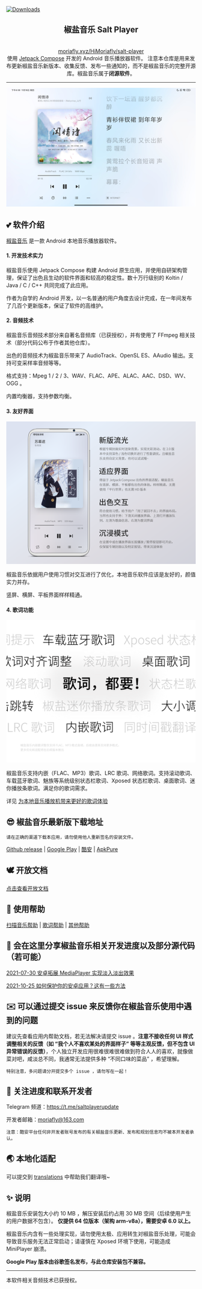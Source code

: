 [![Downloads](https://img.shields.io/badge/%E7%B4%AF%E8%AE%A1%E7%94%A8%E6%88%B7%20cumulative%20users-15%20万%2B-brightgreen)](https://github.com/Moriafly/SaltPlayerSource/releases/latest)

<div align="center">
    <h2>椒盐音乐 Salt Player</h2>
    <br>
    <a href="https://moriafly.xyz/HiMoriafly/salt-player" target="_blank">moriafly.xyz/HiMoriafly/salt-player</a>

<br>
使用 <a href="https://developer.android.google.cn/jetpack/compose" target="_blank">Jetpack Compose</a> 开发的 Android 音乐播放器软件。
注意本仓库是用来发布更新椒盐音乐新版本、收集反馈、发布一些通知的，而不是椒盐音乐的完整开源库。椒盐音乐属于<b>闭源软件</b>。
</div>

---

![平板模式](images/v5_pad_ui_light.jpg)

## 💕 软件介绍

[椒盐音乐](https://moriafly.xyz/HiMoriafly/salt-player) 是一款 Android 本地音乐播放器软件。

#### 1. 开发技术实力

椒盐音乐使用 Jetpack Compose 构建 Android 原生应用，并使用自研架构管理，保证了出色且生动的软件界面和较高的稳定性。数十万行级别的 Koltin / Java / C / C++ 共同完成了此应用。

作者为自学的 Android 开发，以一名普通的用户角度去设计完成，在一年间发布了几百个更新版本，保证了软件的高维护。

#### 2. 音频技术

椒盐音乐音频技术部分来自著名音频库（已获授权），并有使用了 FFmpeg 相关技术（部分代码公布于作者其他仓库）。

出色的音频技术为椒盐音乐带来了 AudioTrack、OpenSL ES、AAudio 输出。支持可变采样率音频等等。

格式支持：Mpeg 1 / 2 / 3、WAV、FLAC、APE、ALAC、AAC、DSD、WV、OGG 。

内置均衡器，支持参数均衡。

#### 3. 友好界面

![播放界面](images/player_screen.png)

椒盐音乐依据用户使用习惯对交互进行了优化，本地音乐软件应该是友好的，颜值实力并存。

竖屏、横屏、平板界面样样精通。

#### 4. 歌词功能

![播放界面](images/lyrics.png)

椒盐音乐支持内嵌（FLAC、MP3）歌词、LRC 歌词、网络歌词。支持滚动歌词、车载蓝牙歌词、魅族等系统级别状态栏歌词、Xposed 状态栏歌词、桌面歌词、迷你播放条歌词。满足你的歌词需求。

详见 [为本地音乐播放机带来更好的歌词体验](help/lyrics.md)

## 😎 椒盐音乐最新版下载地址

`请在正确的渠道下载本应用，请勿使用他人重新签名的安装文件。`

[Github release](https://github.com/Moriafly/SaltPlayerSource/releases) | [Google Play](https://play.google.com/store/apps/details?id=com.salt.music) | [酷安](https://www.coolapk.com/apk/284064) | [ApkPure](https://apkpure.com/p/com.salt.music)

## 🕊️ 开放文档

[点击查看开放文档](open/open.md)

## 🍨 使用帮助

[扫描音乐帮助](help/scanmusic.md) | [歌词帮助](help/lyrics.md) | [其他帮助](help/other.md)

## 🌈 会在这里分享椒盐音乐相关开发进度以及部分源代码（若可能）

[2021-07-30 安卓拓展 MediaPlayer 实现淡入淡出效果](https://blog.csdn.net/Moriafly/article/details/119251186)

[2021-10-25 如何保护你的安卓应用？这有一些方法](https://blog.csdn.net/Moriafly/article/details/120953086)

## ✉️ 可以通过提交 issue 来反馈你在椒盐音乐使用中遇到的问题

建议先查看应用内帮助文档，若无法解决请提交 issue 。**注意不接收任何 UI 样式调整相关的反馈（如 “我个人不喜欢某处的界面样子” 等等主观反馈，但不包含 UI 异常错误的反馈）**，个人独立开发应用很难很难很难做到符合人人的喜欢，就像做菜对吧，咸淡总不同，我通常无法提供多种 “不同口味的菜品” ，希望理解。

`特别注意，多问题请分开提交多个 issue ，请勿写在一起！`

## 📧 关注进度和联系开发者

Telegram 频道：https://t.me/saltplayerupdate

开发者邮箱：moriafly@163.com

`注意：酷安平台任何非开发者账号发布的有关椒盐音乐更新、发布和规划信息均不被本开发者承认。`

## 🌏 本地化适配

可以提交到 [translations](https://github.com/Moriafly/SaltPlayerSource/tree/main/translations) 中帮助我们翻译哦~

## ✨ 说明

椒盐音乐安装包大小约 10 MB ，解压安装后约占用 30 MB 空间（后续使用产生的用户数据不包含）。
**仅提供 64 位版本（架构 arm-v8a），需要安卓 6.0 以上。**

椒盐音乐内含有一些处理实现，请勿使用太极、应用转生对椒盐音乐处理，可能会导致音乐服务无法正常启动；请谨慎在 Xposed 环境下使用，可能造成 MiniPlayer 崩溃。

**Google Play 版本由谷歌签名发布，与此仓库安装包不兼容。**

___

本软件相关音频技术已获授权。